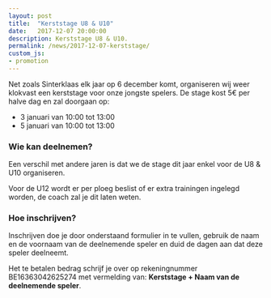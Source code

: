 ```yaml
---
layout: post
title:  "Kerststage U8 & U10"
date:   2017-12-07 20:00:00
description: Kerststage U8 & U10.
permalink: /news/2017-12-07-kerststage/
custom_js:
- promotion
---
```


Net zoals Sinterklaas elk jaar op 6 december komt, organiseren wij weer klokvast een kerststage voor onze jongste spelers. De stage kost 5€ per halve dag en zal doorgaan op:

- 3 januari van 10:00 tot 13:00
- 5 januari van 10:00 tot 13:00

### Wie kan deelnemen?

Een verschil met andere jaren is dat we de stage dit jaar enkel voor de U8 & U10 organiseren. 

Voor de U12 wordt er per ploeg beslist of er extra trainingen ingelegd worden, de coach zal je dit laten weten.

### Hoe inschrijven?

Inschrijven doe je door onderstaand formulier in te vullen, gebruik de naam en de voornaam van de deelnemende speler en duid de dagen aan dat deze speler deelneemt.

Het te betalen bedrag schrijf je over op rekeningnummer BE16363042625274 met vermelding van: **Kerststage + Naam van de deelnemende speler**.

<div data-promotionid="kerststage-20180103"></div>
